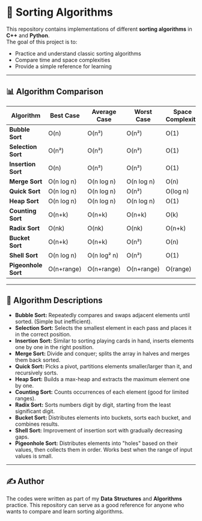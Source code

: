 # 🚀 Sorting Algorithms 

This repository contains implementations of different **sorting algorithms** in **C++** and **Python**.  
The goal of this project is to:  
- Practice and understand classic sorting algorithms  
- Compare time and space complexities  
- Provide a simple reference for learning  

---

## 📊 Algorithm Comparison

| Algorithm           | Best Case   | Average Case | Worst Case   | Space Complexity | Stable |
|---------------------|------------|--------------|--------------|------------------|--------|
| **Bubble Sort**     | O(n)       | O(n²)        | O(n²)        | O(1)             | ✅ |
| **Selection Sort**  | O(n²)      | O(n²)        | O(n²)        | O(1)             | ❌ |
| **Insertion Sort**  | O(n)       | O(n²)        | O(n²)        | O(1)             | ✅ |
| **Merge Sort**      | O(n log n) | O(n log n)   | O(n log n)   | O(n)             | ✅ |
| **Quick Sort**      | O(n log n) | O(n log n)   | O(n²)        | O(log n)         | ❌ |
| **Heap Sort**       | O(n log n) | O(n log n)   | O(n log n)   | O(1)             | ❌ |
| **Counting Sort**   | O(n+k)     | O(n+k)       | O(n+k)       | O(k)             | ✅ |
| **Radix Sort**      | O(nk)      | O(nk)        | O(nk)        | O(n+k)           | ✅ |
| **Bucket Sort**     | O(n+k)     | O(n+k)       | O(n²)        | O(n)             | ✅ |
| **Shell Sort**      | O(n log n) | O(n log² n)  | O(n²)        | O(1)             | ❌ |
| **Pigeonhole Sort** | O(n+range) | O(n+range)   | O(n+range)   | O(range)         | ✅ |

---

## 📘 Algorithm Descriptions
- **Bubble Sort:** Repeatedly compares and swaps adjacent elements until sorted. (Simple but inefficient).  
- **Selection Sort:** Selects the smallest element in each pass and places it in the correct position.  
- **Insertion Sort:** Similar to sorting playing cards in hand, inserts elements one by one in the right position.  
- **Merge Sort:** Divide and conquer; splits the array in halves and merges them back sorted.  
- **Quick Sort:** Picks a pivot, partitions elements smaller/larger than it, and recursively sorts.  
- **Heap Sort:** Builds a max-heap and extracts the maximum element one by one.  
- **Counting Sort:** Counts occurrences of each element (good for limited ranges).  
- **Radix Sort:** Sorts numbers digit by digit, starting from the least significant digit.  
- **Bucket Sort:** Distributes elements into buckets, sorts each bucket, and combines results.  
- **Shell Sort:** Improvement of insertion sort with gradually decreasing gaps.  
- **Pigeonhole Sort:** Distributes elements into "holes" based on their values, then collects them in order. Works best when the range of input values is small.  

---

## ✍️ Author
The codes were written as part of my **Data** **Structures** and **Algorithms** practice.
This repository can serve as a good reference for anyone who wants to compare and learn sorting algorithms.

